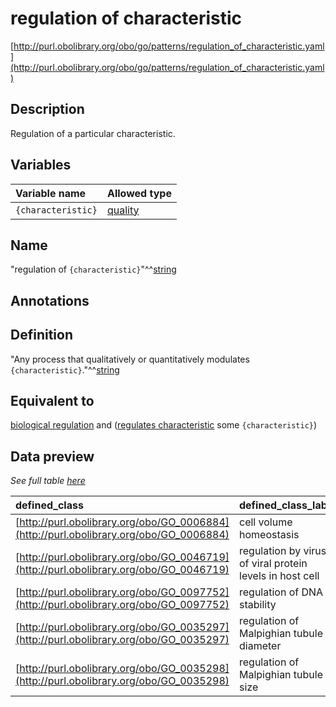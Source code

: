 # regulation of characteristic

[http://purl.obolibrary.org/obo/go/patterns/regulation_of_characteristic.yaml](http://purl.obolibrary.org/obo/go/patterns/regulation_of_characteristic.yaml)

## Description

Regulation of a particular characteristic.




## Variables

| Variable name | Allowed type |
|:--------------|:-------------|
| `{characteristic}` | [quality](http://purl.obolibrary.org/obo/PATO_0000001) |

## Name

"regulation of `{characteristic}`"^^[string](http://www.w3.org/2001/XMLSchema#string)

## Annotations



## Definition

"Any process that qualitatively or quantitatively modulates `{characteristic}`."^^[string](http://www.w3.org/2001/XMLSchema#string)

## Equivalent to

[biological regulation](http://purl.obolibrary.org/obo/GO_0065007)  and ([regulates characteristic](http://purl.obolibrary.org/obo/RO_0019000) some `{characteristic}`)







## Data preview

*See full table [here](https://github.com/geneontology/go-ontology/tree/master/src/design_patterns/regulation_of_characteristic.tsv)*

| defined_class | defined_class_label | characteristic | characteristic_label |
|:--|:--|:--|:--|
| [http://purl.obolibrary.org/obo/GO_0006884](http://purl.obolibrary.org/obo/GO_0006884) | cell volume homeostasis | [http://purl.obolibrary.org/obo/OBA_0000056](http://purl.obolibrary.org/obo/OBA_0000056) | cell volume |
| [http://purl.obolibrary.org/obo/GO_0046719](http://purl.obolibrary.org/obo/GO_0046719) | regulation by virus of viral protein levels in host cell | [http://purl.obolibrary.org/obo/OBA_0000181](http://purl.obolibrary.org/obo/OBA_0000181) | viral protein levels |
| [http://purl.obolibrary.org/obo/GO_0097752](http://purl.obolibrary.org/obo/GO_0097752) | regulation of DNA stability | [http://purl.obolibrary.org/obo/OBA_0007000](http://purl.obolibrary.org/obo/OBA_0007000) | DNA stability |
| [http://purl.obolibrary.org/obo/GO_0035297](http://purl.obolibrary.org/obo/GO_0035297) | regulation of Malpighian tubule diameter | [http://purl.obolibrary.org/obo/OBA_0000006](http://purl.obolibrary.org/obo/OBA_0000006) | Malpighian tubule diameter |
| [http://purl.obolibrary.org/obo/GO_0035298](http://purl.obolibrary.org/obo/GO_0035298) | regulation of Malpighian tubule size | [http://purl.obolibrary.org/obo/OBA_0000007](http://purl.obolibrary.org/obo/OBA_0000007) | Malpighian tubule size |

